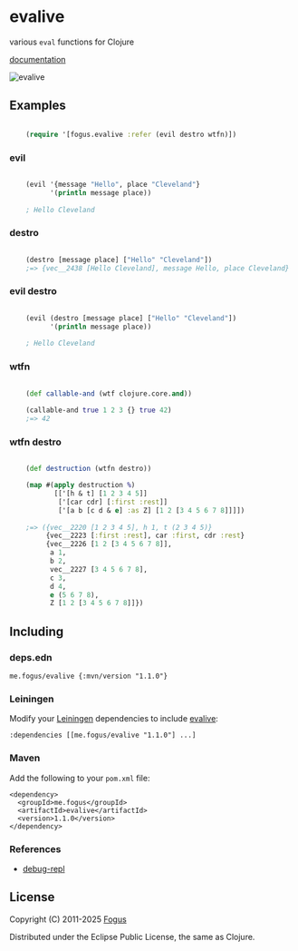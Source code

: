 # evalive

various `eval` functions for Clojure

[documentation](http://fogus.me/fun/evalive/)

![evalive](http://images.fogus.me/logos/evalive.png "0x14 eyes")

Examples
--------
```clojure

    (require '[fogus.evalive :refer (evil destro wtfn)])
```

### evil
```clojure

    (evil '{message "Hello", place "Cleveland"}
          '(println message place))
    
    ; Hello Cleveland
```

### destro
```clojure

    (destro [message place] ["Hello" "Cleveland"])
    ;=> {vec__2438 [Hello Cleveland], message Hello, place Cleveland}
```

### evil destro
```clojure

    (evil (destro [message place] ["Hello" "Cleveland"])
          '(println message place))
    
    ; Hello Cleveland
```

### wtfn
```clojure

    (def callable-and (wtf clojure.core.and))
    
    (callable-and true 1 2 3 {} true 42)
    ;=> 42
```

### wtfn destro

```clojure

	(def destruction (wtfn destro))

    (map #(apply destruction %)
           [['[h & t] [1 2 3 4 5]]
            ['[car cdr] [:first :rest]]
            ['[a b [c d & e] :as Z] [1 2 [3 4 5 6 7 8]]]])
    
    ;=> ({vec__2220 [1 2 3 4 5], h 1, t (2 3 4 5)}
         {vec__2223 [:first :rest], car :first, cdr :rest}
         {vec__2226 [1 2 [3 4 5 6 7 8]],
          a 1,
          b 2,
          vec__2227 [3 4 5 6 7 8],
          c 3,
          d 4,
          e (5 6 7 8),
          Z [1 2 [3 4 5 6 7 8]]})
```

Including
---------

### deps.edn

    me.fogus/evalive {:mvn/version "1.1.0"}

### Leiningen

Modify your [Leiningen](http://github.com/technomancy/leiningen) dependencies to include [evalive](http://fogus.me/fun/evalive/):

    :dependencies [[me.fogus/evalive "1.1.0"] ...]    

### Maven

Add the following to your `pom.xml` file:

    <dependency>
      <groupId>me.fogus</groupId>
      <artifactId>evalive</artifactId>
      <version>1.1.0</version>
    </dependency>

### References

- [debug-repl](https://github.com/GeorgeJahad/debug-repl)

## License

Copyright (C) 2011-2025 [Fogus](http://www.fogus.me)

Distributed under the Eclipse Public License, the same as Clojure.
